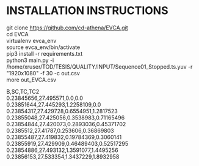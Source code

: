 INSTALLATION INSTRUCTIONS
===========================================
git clone https://github.com/cd-athena/EVCA.git  
cd EVCA  
virtualenv evca_env  
source evca_env/bin/activate  
pip3 install -r requirements.txt   
python3 main.py -i /home/xruser/TOD/TESIS/QUALITY/INPUT/Sequence01_Stopped.ts.yuv -r "1920x1080"  -f 30  -c out.csv   
more out_EVCA.csv  
 

 

B,SC,TC,TC2  
0.23845656,27.495571,0.0,0.0  
0.23851644,27.445293,1.2258109,0.0  
0.23854317,27.429728,0.6554951,1.2817523  
0.23855048,27.425056,0.3538983,0.71165496  
0.23854844,27.420073,0.2893036,0.45371702  
0.2385512,27.41787,0.253606,0.36869803  
0.23855487,27.419832,0.19784369,0.3060141  
0.23855919,27.429909,0.46489403,0.52517295  
0.23854886,27.493132,1.3591077,1.4495256  
0.23856153,27.533354,1.3437229,1.8932958
